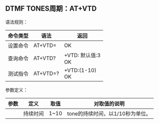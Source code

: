 ## DTMF TONES周期：AT+VTD

语法规则：

| 命令类型 | 语法       | 返回                       |
| -------- | ---------- | -------------------------- |
| 设置命令 | AT+VTD=<n> | OK                         |
| 查询命令 | AT+VTD?    | +VTD: <n>  默认值:3 <br>OK |
| 测试指令 | AT+VTD=?   | +VTD:(1-10) <br>OK         |

 

参数定义：

| 参数 | 定义     | 取值 | 对取值的说明                     |
| ---- | -------- | ---- | -------------------------------- |
| <n>  | 持续时间 | 1~10 | tone的持续时间，以1/10秒为单位。 |
